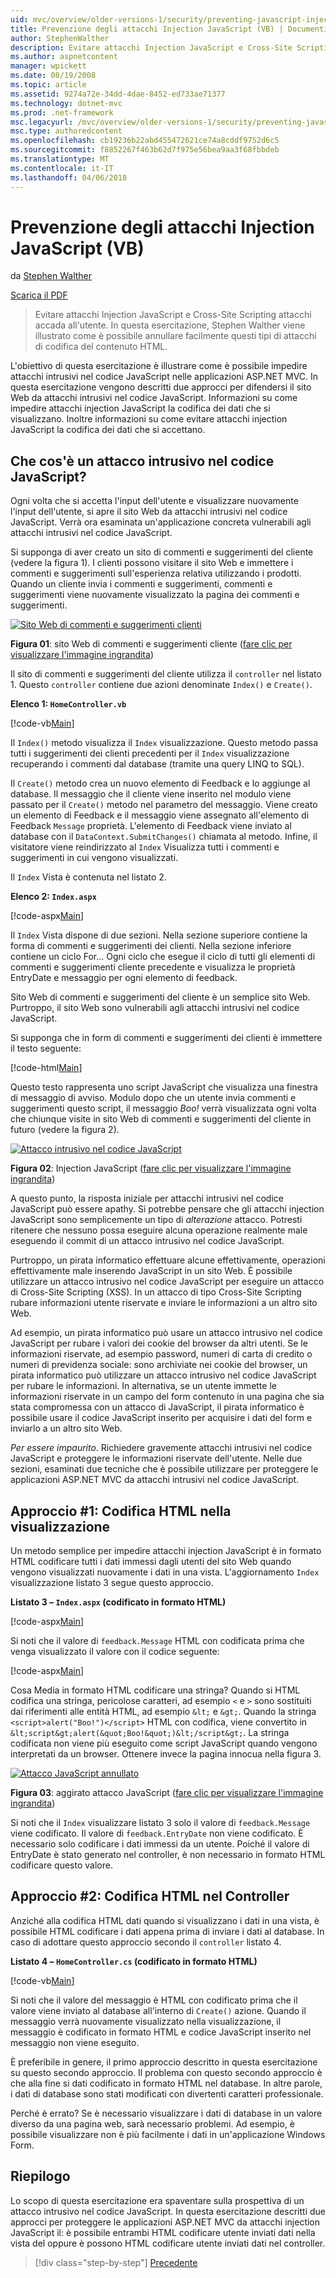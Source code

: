 ```yaml
---
uid: mvc/overview/older-versions-1/security/preventing-javascript-injection-attacks-vb
title: Prevenzione degli attacchi Injection JavaScript (VB) | Documenti Microsoft
author: StephenWalther
description: Evitare attacchi Injection JavaScript e Cross-Site Scripting attacchi accada all'utente. In questa esercitazione, Stephen Walther viene spiegato come aggiungere facilmente de...
ms.author: aspnetcontent
manager: wpickett
ms.date: 08/19/2008
ms.topic: article
ms.assetid: 9274a72e-34dd-4dae-8452-ed733ae71377
ms.technology: dotnet-mvc
ms.prod: .net-framework
msc.legacyurl: /mvc/overview/older-versions-1/security/preventing-javascript-injection-attacks-vb
msc.type: authoredcontent
ms.openlocfilehash: cb19236b22abd455472621ce74a8cddf9752d6c5
ms.sourcegitcommit: f8852267f463b62d7f975e56bea9aa3f68fbbdeb
ms.translationtype: MT
ms.contentlocale: it-IT
ms.lasthandoff: 04/06/2018
---
```

<a name="preventing-javascript-injection-attacks-vb"></a>Prevenzione degli attacchi Injection JavaScript (VB)
====================
da [Stephen Walther](https://github.com/StephenWalther)

[Scarica il PDF](http://download.microsoft.com/download/8/4/8/84843d8d-1575-426c-bcb5-9d0c42e51416/ASPNET_MVC_Tutorial_06_VB.pdf)

> Evitare attacchi Injection JavaScript e Cross-Site Scripting attacchi accada all'utente. In questa esercitazione, Stephen Walther viene illustrato come è possibile annullare facilmente questi tipi di attacchi di codifica del contenuto HTML.


L'obiettivo di questa esercitazione è illustrare come è possibile impedire attacchi intrusivi nel codice JavaScript nelle applicazioni ASP.NET MVC. In questa esercitazione vengono descritti due approcci per difendersi il sito Web da attacchi intrusivi nel codice JavaScript. Informazioni su come impedire attacchi injection JavaScript la codifica dei dati che si visualizzano. Inoltre informazioni su come evitare attacchi injection JavaScript la codifica dei dati che si accettano.

## <a name="what-is-a-javascript-injection-attack"></a>Che cos'è un attacco intrusivo nel codice JavaScript?

Ogni volta che si accetta l'input dell'utente e visualizzare nuovamente l'input dell'utente, si apre il sito Web da attacchi intrusivi nel codice JavaScript. Verrà ora esaminata un'applicazione concreta vulnerabili agli attacchi intrusivi nel codice JavaScript.

Si supponga di aver creato un sito di commenti e suggerimenti del cliente (vedere la figura 1). I clienti possono visitare il sito Web e immettere i commenti e suggerimenti sull'esperienza relativa utilizzando i prodotti. Quando un cliente invia i commenti e suggerimenti, commenti e suggerimenti viene nuovamente visualizzato la pagina dei commenti e suggerimenti.


[![Sito Web di commenti e suggerimenti clienti](preventing-javascript-injection-attacks-vb/_static/image2.png)](preventing-javascript-injection-attacks-vb/_static/image1.png)

**Figura 01**: sito Web di commenti e suggerimenti cliente ([fare clic per visualizzare l'immagine ingrandita](preventing-javascript-injection-attacks-vb/_static/image3.png))


Il sito di commenti e suggerimenti del cliente utilizza il `controller` nel listato 1. Questo `controller` contiene due azioni denominate `Index()` e `Create()`.

**Elenco 1: `HomeController.vb`**

[!code-vb[Main](preventing-javascript-injection-attacks-vb/samples/sample1.vb)]

Il `Index()` metodo visualizza il `Index` visualizzazione. Questo metodo passa tutti i suggerimenti dei clienti precedenti per il `Index` visualizzazione recuperando i commenti dal database (tramite una query LINQ to SQL).

Il `Create()` metodo crea un nuovo elemento di Feedback e lo aggiunge al database. Il messaggio che il cliente viene inserito nel modulo viene passato per il `Create()` metodo nel parametro del messaggio. Viene creato un elemento di Feedback e il messaggio viene assegnato all'elemento di Feedback `Message` proprietà. L'elemento di Feedback viene inviato al database con il `DataContext.SubmitChanges()` chiamata al metodo. Infine, il visitatore viene reindirizzato al `Index` Visualizza tutti i commenti e suggerimenti in cui vengono visualizzati.

Il `Index` Vista è contenuta nel listato 2.

**Elenco 2: `Index.aspx`**

[!code-aspx[Main](preventing-javascript-injection-attacks-vb/samples/sample2.aspx)]

Il `Index` Vista dispone di due sezioni. Nella sezione superiore contiene la forma di commenti e suggerimenti dei clienti. Nella sezione inferiore contiene un ciclo For... Ogni ciclo che esegue il ciclo di tutti gli elementi di commenti e suggerimenti cliente precedente e visualizza le proprietà EntryDate e messaggio per ogni elemento di feedback.

Sito Web di commenti e suggerimenti del cliente è un semplice sito Web. Purtroppo, il sito Web sono vulnerabili agli attacchi intrusivi nel codice JavaScript.

Si supponga che in form di commenti e suggerimenti dei clienti è immettere il testo seguente:

[!code-html[Main](preventing-javascript-injection-attacks-vb/samples/sample3.html)]

Questo testo rappresenta uno script JavaScript che visualizza una finestra di messaggio di avviso. Modulo dopo che un utente invia commenti e suggerimenti questo script, il messaggio <em>Boo!</em> verrà visualizzata ogni volta che chiunque visite in sito Web di commenti e suggerimenti del cliente in futuro (vedere la figura 2).


[![Attacco intrusivo nel codice JavaScript](preventing-javascript-injection-attacks-vb/_static/image5.png)](preventing-javascript-injection-attacks-vb/_static/image4.png)

**Figura 02**: Injection JavaScript ([fare clic per visualizzare l'immagine ingrandita](preventing-javascript-injection-attacks-vb/_static/image6.png))


A questo punto, la risposta iniziale per attacchi intrusivi nel codice JavaScript può essere apathy. Si potrebbe pensare che gli attacchi injection JavaScript sono semplicemente un tipo di *alterazione* attacco. Potresti ritenere che nessuno possa eseguire alcuna operazione realmente male eseguendo il commit di un attacco intrusivo nel codice JavaScript.

Purtroppo, un pirata informatico effettuare alcune effettivamente, operazioni effettivamente male inserendo JavaScript in un sito Web. È possibile utilizzare un attacco intrusivo nel codice JavaScript per eseguire un attacco di Cross-Site Scripting (XSS). In un attacco di tipo Cross-Site Scripting rubare informazioni utente riservate e inviare le informazioni a un altro sito Web.

Ad esempio, un pirata informatico può usare un attacco intrusivo nel codice JavaScript per rubare i valori dei cookie del browser da altri utenti. Se le informazioni riservate, ad esempio password, numeri di carta di credito o numeri di previdenza sociale: sono archiviate nei cookie del browser, un pirata informatico può utilizzare un attacco intrusivo nel codice JavaScript per rubare le informazioni. In alternativa, se un utente immette le informazioni riservate in un campo del form contenuto in una pagina che sia stata compromessa con un attacco di JavaScript, il pirata informatico è possibile usare il codice JavaScript inserito per acquisire i dati del form e inviarlo a un altro sito Web.

*Per essere impaurito*. Richiedere gravemente attacchi intrusivi nel codice JavaScript e proteggere le informazioni riservate dell'utente. Nelle due sezioni, esaminati due tecniche che è possibile utilizzare per proteggere le applicazioni ASP.NET MVC da attacchi intrusivi nel codice JavaScript.

## <a name="approach-1-html-encode-in-the-view"></a>Approccio #1: Codifica HTML nella visualizzazione

Un metodo semplice per impedire attacchi injection JavaScript è in formato HTML codificare tutti i dati immessi dagli utenti del sito Web quando vengono visualizzati nuovamente i dati in una vista. L'aggiornamento `Index` visualizzazione listato 3 segue questo approccio.

**Listato 3 – `Index.aspx` (codificato in formato HTML)**

[!code-aspx[Main](preventing-javascript-injection-attacks-vb/samples/sample4.aspx)]

Si noti che il valore di `feedback.Message` HTML con codificata prima che venga visualizzato il valore con il codice seguente:

[!code-aspx[Main](preventing-javascript-injection-attacks-vb/samples/sample5.aspx)]

Cosa Media in formato HTML codificare una stringa? Quando si HTML codifica una stringa, pericolose caratteri, ad esempio `<` e `>` sono sostituiti dai riferimenti alle entità HTML, ad esempio `&lt;` e `&gt;`. Quando la stringa `<script>alert("Boo!")</script>` HTML con codifica, viene convertito in `&lt;script&gt;alert(&quot;Boo!&quot;)&lt;/script&gt;`. La stringa codificata non viene più eseguito come script JavaScript quando vengono interpretati da un browser. Ottenere invece la pagina innocua nella figura 3.


[![Attacco JavaScript annullato](preventing-javascript-injection-attacks-vb/_static/image8.png)](preventing-javascript-injection-attacks-vb/_static/image7.png)

**Figura 03**: aggirato attacco JavaScript ([fare clic per visualizzare l'immagine ingrandita](preventing-javascript-injection-attacks-vb/_static/image9.png))


Si noti che il `Index` visualizzare listato 3 solo il valore di `feedback.Message` viene codificato. Il valore di `feedback.EntryDate` non viene codificato. È necessario solo codificare i dati immessi da un utente. Poiché il valore di EntryDate è stato generato nel controller, è non necessario in formato HTML codificare questo valore.

## <a name="approach-2-html-encode-in-the-controller"></a>Approccio #2: Codifica HTML nel Controller

Anziché alla codifica HTML dati quando si visualizzano i dati in una vista, è possibile HTML codificare i dati appena prima di inviare i dati al database. In caso di adottare questo approccio secondo il `controller` listato 4.

**Listato 4 – `HomeController.cs` (codificato in formato HTML)**

[!code-vb[Main](preventing-javascript-injection-attacks-vb/samples/sample6.vb)]

Si noti che il valore del messaggio è HTML con codificato prima che il valore viene inviato al database all'interno di `Create()` azione. Quando il messaggio verrà nuovamente visualizzato nella visualizzazione, il messaggio è codificato in formato HTML e codice JavaScript inserito nel messaggio non viene eseguito.

È preferibile in genere, il primo approccio descritto in questa esercitazione su questo secondo approccio. Il problema con questo secondo approccio è che alla fine si dati codificato in formato HTML nel database. In altre parole, i dati di database sono stati modificati con divertenti caratteri professionale.

Perché è errato? Se è necessario visualizzare i dati di database in un valore diverso da una pagina web, sarà necessario problemi. Ad esempio, è possibile visualizzare non è più facilmente i dati in un'applicazione Windows Form.

## <a name="summary"></a>Riepilogo

Lo scopo di questa esercitazione era spaventare sulla prospettiva di un attacco intrusivo nel codice JavaScript. In questa esercitazione descritti due approcci per proteggere le applicazioni ASP.NET MVC da attacchi injection JavaScript il: è possibile entrambi HTML codificare utente inviati dati nella vista del oppure è possono HTML codificare utente inviati dati nel controller.

> [!div class="step-by-step"]
> [Precedente](authenticating-users-with-windows-authentication-vb.md)
